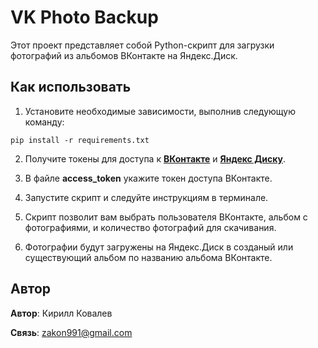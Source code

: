 # VK Photo Backup

Этот проект представляет собой Python-скрипт для загрузки фотографий из альбомов ВКонтакте на Яндекс.Диск.

## Как использовать

1. Установите необходимые зависимости, выполнив следующую команду:
```shell
pip install -r requirements.txt
```
2. Получите токены для доступа к **[ВКонтакте](https://dev.vk.com/ru/api/getting-started)** и 
   **[Яндекс Диску](https://yandex.ru/dev/disk/poligon/)**.
 
3. В файле **access_token** укажите токен доступа ВКонтакте.
4. Запустите скрипт и следуйте инструкциям в терминале.
5. Скрипт позволит вам выбрать пользователя ВКонтакте, альбом с фотографиями, и количество фотографий для скачивания.
6. Фотографии будут загружены на Яндекс.Диск в созданый или существующий альбом по названию альбома ВКонтакте.


## Автор ##

**Автор**: Кирилл Ковалев

**Связь**: zakon991@gmail.com